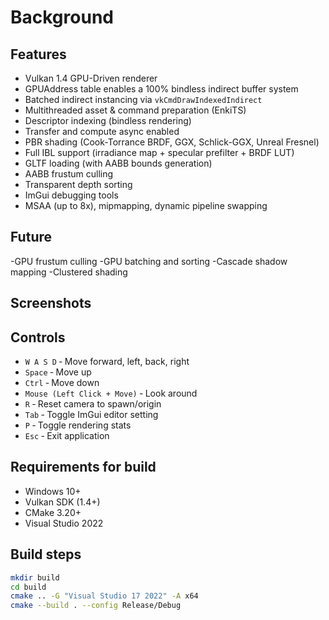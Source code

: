 # Background

## Features

- Vulkan 1.4 GPU-Driven renderer
- GPUAddress table enables a 100% bindless indirect buffer system
- Batched indirect instancing via `vkCmdDrawIndexedIndirect`
- Multithreaded asset & command preparation (EnkiTS)
- Descriptor indexing (bindless rendering)
- Transfer and compute async enabled
- PBR shading (Cook-Torrance BRDF, GGX, Schlick-GGX, Unreal Fresnel)
- Full IBL support (irradiance map + specular prefilter + BRDF LUT)
- GLTF loading (with AABB bounds generation)
- AABB frustum culling
- Transparent depth sorting
- ImGui debugging tools
- MSAA (up to 8x), mipmapping, dynamic pipeline swapping

## Future
-GPU frustum culling
-GPU batching and sorting
-Cascade shadow mapping
-Clustered shading

## Screenshots


## Controls
- `W A S D` ‐ Move forward, left, back, right  
- `Space` ‐ Move up  
- `Ctrl` ‐ Move down  
- `Mouse (Left Click + Move)` ‐ Look around  
- `R` ‐ Reset camera to spawn/origin  
- `Tab` ‐ Toggle ImGui editor setting  
- `P` ‐ Toggle rendering stats  
- `Esc` ‐ Exit application

## Requirements for build
- Windows 10+
- Vulkan SDK (1.4+)
- CMake 3.20+
- Visual Studio 2022

## Build steps
```bash
mkdir build
cd build
cmake .. -G "Visual Studio 17 2022" -A x64
cmake --build . --config Release/Debug